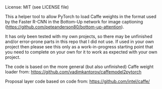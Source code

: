 License: MIT (see LICENSE file)

This a helper tool to allow PyTorch to load Caffe weights in the format used by the Faster R-CNN in the Bottom-Up network for image captioning (https://github.com/peteanderson80/bottom-up-attention).

It has only been tested with my own projects, so there may be unfinished and/or error-prone parts in this repo that I did not use. If used in your own project then please see this only as a work-in-progress starting point that you need to complete on your own for it to work as expected with your own project.  

The code is based on the more general (but also unfinished) Caffe weight loader from:
https://github.com/vadimkantorov/caffemodel2pytorch

Proposal layer code based on code from:
https://github.com/intel/caffe/
